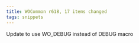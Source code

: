 ```yaml
---
title: WOCommon r618, 17 items changed
tags: snippets
---
```


Update to use WO_DEBUG instead of DEBUG macro
